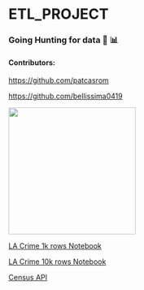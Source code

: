 # ETL_PROJECT

### Going Hunting for data 🏹  📊

#### Contributors:

https://github.com/patcasrom

https://github.com/bellissima0419

<div>
  <img src="./images/huntingLizard.gif" height="250">
<div>

[LA Crime 1k rows Notebook](https://nbviewer.jupyter.org/github/bellissima0419/ETL_PROJECT/blob/master/la_crime_reports.ipynb)

[LA Crime 10k rows Notebook](https://nbviewer.jupyter.org/github/bellissima0419/ETL_PROJECT/blob/master/la_crime_reports_10k.ipynb)

[Census API](https://nbviewer.jupyter.org/github/bellissima0419/ETL_PROJECT/blob/master/census_yelp_combined.ipynb)





